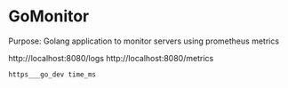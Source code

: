 # GoMonitor

Purpose: Golang application to monitor servers using prometheus metrics

http://localhost:8080/logs
http://localhost:8080/metrics

```
https___go_dev time_ms
```